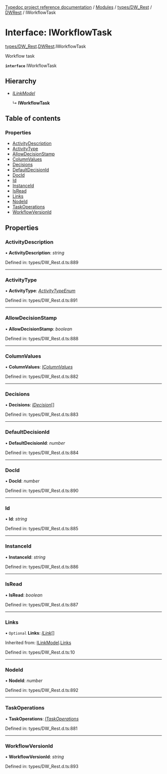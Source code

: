 [Typedoc project reference documentation](../README.md) / [Modules](../modules.md) / [types/DW_Rest](../modules/types_dw_rest.md) / [DWRest](../modules/types_dw_rest.dwrest.md) / IWorkflowTask

# Interface: IWorkflowTask

[types/DW_Rest](../modules/types_dw_rest.md).[DWRest](../modules/types_dw_rest.dwrest.md).IWorkflowTask

Workflow task

**`interface`** IWorkflowTask

## Hierarchy

* [*ILinkModel*](types_dw_rest.dwrest.ilinkmodel.md)

  ↳ **IWorkflowTask**

## Table of contents

### Properties

- [ActivityDescription](types_dw_rest.dwrest.iworkflowtask.md#activitydescription)
- [ActivityType](types_dw_rest.dwrest.iworkflowtask.md#activitytype)
- [AllowDecisionStamp](types_dw_rest.dwrest.iworkflowtask.md#allowdecisionstamp)
- [ColumnValues](types_dw_rest.dwrest.iworkflowtask.md#columnvalues)
- [Decisions](types_dw_rest.dwrest.iworkflowtask.md#decisions)
- [DefaultDecisionId](types_dw_rest.dwrest.iworkflowtask.md#defaultdecisionid)
- [DocId](types_dw_rest.dwrest.iworkflowtask.md#docid)
- [Id](types_dw_rest.dwrest.iworkflowtask.md#id)
- [InstanceId](types_dw_rest.dwrest.iworkflowtask.md#instanceid)
- [IsRead](types_dw_rest.dwrest.iworkflowtask.md#isread)
- [Links](types_dw_rest.dwrest.iworkflowtask.md#links)
- [NodeId](types_dw_rest.dwrest.iworkflowtask.md#nodeid)
- [TaskOperations](types_dw_rest.dwrest.iworkflowtask.md#taskoperations)
- [WorkflowVersionId](types_dw_rest.dwrest.iworkflowtask.md#workflowversionid)

## Properties

### ActivityDescription

• **ActivityDescription**: *string*

Defined in: types/DW_Rest.d.ts:889

___

### ActivityType

• **ActivityType**: [*ActivityTypeEnum*](../enums/types_dw_rest.dwrest.activitytypeenum.md)

Defined in: types/DW_Rest.d.ts:891

___

### AllowDecisionStamp

• **AllowDecisionStamp**: *boolean*

Defined in: types/DW_Rest.d.ts:888

___

### ColumnValues

• **ColumnValues**: [*IColumnValues*](types_dw_rest.dwrest.icolumnvalues.md)

Defined in: types/DW_Rest.d.ts:882

___

### Decisions

• **Decisions**: [*IDecision*](types_dw_rest.dwrest.idecision.md)[]

Defined in: types/DW_Rest.d.ts:883

___

### DefaultDecisionId

• **DefaultDecisionId**: *number*

Defined in: types/DW_Rest.d.ts:884

___

### DocId

• **DocId**: *number*

Defined in: types/DW_Rest.d.ts:890

___

### Id

• **Id**: *string*

Defined in: types/DW_Rest.d.ts:885

___

### InstanceId

• **InstanceId**: *string*

Defined in: types/DW_Rest.d.ts:886

___

### IsRead

• **IsRead**: *boolean*

Defined in: types/DW_Rest.d.ts:887

___

### Links

• `Optional` **Links**: [*ILink*](types_dw_rest.dwrest.ilink.md)[]

Inherited from: [ILinkModel](types_dw_rest.dwrest.ilinkmodel.md).[Links](types_dw_rest.dwrest.ilinkmodel.md#links)

Defined in: types/DW_Rest.d.ts:10

___

### NodeId

• **NodeId**: *number*

Defined in: types/DW_Rest.d.ts:892

___

### TaskOperations

• **TaskOperations**: [*ITaskOperations*](types_dw_rest.dwrest.itaskoperations.md)

Defined in: types/DW_Rest.d.ts:881

___

### WorkflowVersionId

• **WorkflowVersionId**: *string*

Defined in: types/DW_Rest.d.ts:893
